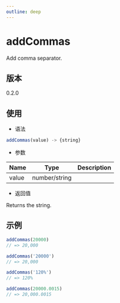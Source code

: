 ```yaml
---
outline: deep
---
```


# addCommas

Add comma separator.

## 版本

0.2.0

## 使用

- 语法

```js
addCommas(value) -> {string}
```

- 参数

| Name      | Type          | Description   |
|-----------|---------------|---------------|
| value     | number/string |               |

- 返回值

Returns the string.

## 示例

```js
addCommas(20000)
// => 20,000

addCommas('20000')
// => 20,000

addCommas('120%')
// => 120%

addCommas(20000.0015)
// => 20,000.0015
```
